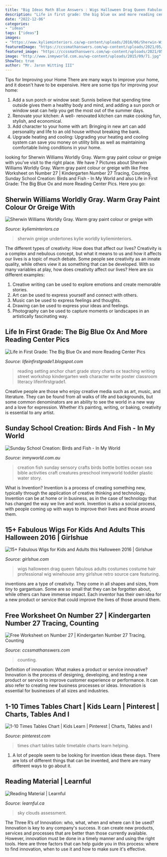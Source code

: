 ```yaml
---
title: "Big Ideas Math Blue Answers : Wigs Halloween Drag Queen Fabulous Adults Costumes Costume Hair Professional Wig Winehouse Amy Girlshue Retro Source Care Featuring"
description: "Life in first grade: the big blue ox and more reading center pics"
date: "2022-12-06"
categories:
- "ideas"
tags: ["ideas"]
images:
- "https://www.kylieminteriors.ca/wp-content/uploads/2016/06/Sherwin-Williams-Worldly-Gray.-Warm-gray-paint-colour-or-greige-with-subtle-green-undertones.-Kylie-M-Interiors-Color-Consultant-and-E-decor-services.jpg"
featuredImage: "https://ccssmathanswers.com/wp-content/uploads/2021/05/Number-27-Worksheet-1418x2048.jpg"
featured_image: "https://ccssmathanswers.com/wp-content/uploads/2021/05/Number-27-Worksheet-1418x2048.jpg"
image: "http://www.inmyworld.com.au/wp-content/uploads/2015/09/71.jpg"
ShowToc: true
author: "Mr. Jaron Witting III"
---
```



Tips for Improving your Home
There are many ways to improve your home, and it doesn't have to be expensive. Here are some tips for improving your home: 
1. Add a sun porch or window seat: Sunnis believe that spending time outside gives them a healthy body and mind, and adding a sun porch or window seat can help you get the most out of the summer days. 
2. Renovate your kitchen: A well- renovated kitchen can make cooking fun, stylish, and economical. 
3. Add character to your home with art: Bringing in new art can add personality and life to an old house without breaking the bank. 
4. Upgrade heating and cooling: Upgrading your heating and cooling system can save you money on utility bills as well as maintaining comfortable living conditions in your home.

	

		
looking for Sherwin Williams Worldly Gray. Warm gray paint colour or greige with you've visit to the right place. We have 7 Pictures about Sherwin Williams Worldly Gray. Warm gray paint colour or greige with like Free Worksheet on Number 27 | Kindergarten Number 27 Tracing, Counting, Sunday School Creation: Birds and Fish - In My World and also Life in First Grade: The Big Blue Ox and more Reading Center Pics. Here you go:
		
    
## Sherwin Williams Worldly Gray. Warm Gray Paint Colour Or Greige With

<img loading=lazy src="https://www.kylieminteriors.ca/wp-content/uploads/2016/06/Sherwin-Williams-Worldly-Gray.-Warm-gray-paint-colour-or-greige-with-subtle-green-undertones.-Kylie-M-Interiors-Color-Consultant-and-E-decor-services.jpg" onerror="this.onerror=null;this.src='https://tse2.mm.bing.net/th?id=OIP.DJCv7_K_vQ9OGdPZbS1WgQHaFb&amp;pid=15.1';" alt="Sherwin Williams Worldly Gray. Warm gray paint colour or greige with">

_Source: kylieminteriors.ca_

>sherwin greige undertones kylie worldly kylieminteriors. 

	

The different types of creativity: How does that affect our lives?
Creativity is a complex and nebulous concept, but what it means to us and how it affects our lives is a topic of much debate. Some people see creativity as an innate quality, while others view it as something that can be developed. With so many variables at play, how does creativity affect our lives? Here are six different examples: 
1. Creative writing can be used to explore emotions and create memorable stories.
2. Art can be used to express yourself and connect with others.
3. Music can be used to express feelings and thoughts.
4. Drawing can be used to express your ideas and feelings.
5. Photography can be used to capture moments or landscapes in an artistically fascinating way. 

    
## Life In First Grade: The Big Blue Ox And More Reading Center Pics

<img loading=lazy src="http://4.bp.blogspot.com/-B6Es0oCOd2A/Tmfn_XI19II/AAAAAAAAA-k/BaB9uZFk8oc/s1600/IMG_1025.jpg" onerror="this.onerror=null;this.src='https://tse2.mm.bing.net/th?id=OIP.vpkCia7rXvzyO5gPXWuozgHaJ6&amp;pid=15.1';" alt="Life in First Grade: The Big Blue Ox and more Reading Center Pics">

_Source: lifeinfirstgrade1.blogspot.com_

>reading setting anchor chart grade story charts ox teaching writing street workshop kindergarten web character write poster classroom literacy lifeinfirstgrade1. 

	

Creative people are those who enjoy creative media such as art, music, and literature. They can be found from all walks of life and backgrounds, but some common denominators are an ability to see the world in a new way and a love for expression. Whether it’s painting, writing, or baking, creativity is essential to any artist.

    
## Sunday School Creation: Birds And Fish - In My World

<img loading=lazy src="http://www.inmyworld.com.au/wp-content/uploads/2015/09/71.jpg" onerror="this.onerror=null;this.src='https://tse1.mm.bing.net/th?id=OIP.RQnfq_D0eN9T5ykCDMf5egHaLH&amp;pid=15.1';" alt="Sunday School Creation: Birds and Fish - In My World">

_Source: inmyworld.com.au_

>creation fish sunday sensory crafts birds bottle bottles ocean sea bible activities craft creatures preschool inmyworld toddler plastic water story. 

	

What is Invention?
Invention is a process of creating something new, typically through the application of creative thinking and technology. Invention can be at home or in business, as in the case of technology that has changed the way we live and work. Invention is also a social process, with people coming up with ways to improve their lives and those around them.

    
## 15+ Fabulous Wigs For Kids And Adults This Halloween 2016 | Girlshue

<img loading=lazy src="https://www.girlshue.com/wp-content/uploads/2016/10/15-Fabulous-Wigs-for-Kids-and-Adults-this-Halloween-2016-16.jpg" onerror="this.onerror=null;this.src='https://tse4.mm.bing.net/th?id=OIP.6O-bmGLWlnOq25YnH1ptDgHaLH&amp;pid=15.1';" alt="15+ Fabulous Wigs for Kids and Adults this Halloween 2016 | Girlshue">

_Source: girlshue.com_

>wigs halloween drag queen fabulous adults costumes costume hair professional wig winehouse amy girlshue retro source care featuring. 

	

inventions are a type of creativity. They come in all shapes and sizes, from tiny to gargantuan. Some are so small that they can be forgotten about, while others can have immense impact. Each inventor has their own idea for a new product or service that could improve the lives of those around them.

    
## Free Worksheet On Number 27 | Kindergarten Number 27 Tracing, Counting

<img loading=lazy src="https://ccssmathanswers.com/wp-content/uploads/2021/05/Number-27-Worksheet-1418x2048.jpg" onerror="this.onerror=null;this.src='https://tse4.mm.bing.net/th?id=OIP.IbcAp36dSSat4q2VuXNDDAHaKs&amp;pid=15.1';" alt="Free Worksheet on Number 27 | Kindergarten Number 27 Tracing, Counting">

_Source: ccssmathanswers.com_

>counting. 

	

Definition of innovation: What makes a product or service innovative?
Innovation is the process of designing, developing, and testing a new product or service to improve customer experience or performance. It can also refer to creating new business processes or ideas. Innovation is essential for businesses of all sizes and industries.

    
## 1-10 Times Tables Chart | Kids Learn | Pinterest | Charts, Tables And I

<img loading=lazy src="https://s-media-cache-ak0.pinimg.com/736x/8b/42/c1/8b42c18f9d7619261fae3ea1f3711fff.jpg" onerror="this.onerror=null;this.src='https://tse1.mm.bing.net/th?id=OIP.l0Hj6uYKCaD6KSVZ_LJuzgHaJ4&amp;pid=15.1';" alt="1-10 Times Tables Chart | Kids Learn | Pinterest | Charts, Tables and I">

_Source: pinterest.com_

>times chart tables table timetable charts learn helping. 

	

1. A lot of people seem to be looking for invention ideas these days. There are lots of different things that can be invented, and there are many different ways to go about it. 

    
## Reading Material | Learnful

<img loading=lazy src="https://learnful.ca/sites/default/files/styles/xxl/public/up/para/field-image/2020-11/230/photo-1531147646552-1eec68116469.jpeg?itok=5g7GPC_Z" onerror="this.onerror=null;this.src='https://tse3.mm.bing.net/th?id=OIP.ftDOc1WqDpBxBtVJB8VNJAHaE8&amp;pid=15.1';" alt="Reading Material | Learnful">

_Source: learnful.ca_

>sky clouds assessment. 

	

The Three R’s of Innovation: who, what, when and where can it be used?
Innovation is key to any company's success. It can create new products, services and processes that are better than those currently available. However, innovation must be done in a timely manner and using the right tools. Here are three factors that can help guide you in this process: where to find innovation, when to use it and how to make sure it's effective.


